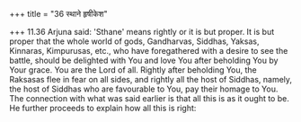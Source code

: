 +++
title = "36 स्थाने हृषीकेश"

+++
11.36 Arjuna said: 'Sthane' means rightly or it is but proper. It is but proper that the whole world of gods, Gandharvas, Siddhas, Yaksas,
Kinnaras, Kimpurusas, etc., who have foregathered with a desire to see the battle, should be delighted with You and love You after beholding You by Your grace. You are the Lord of all. Rightly after beholding You,
the Raksasas flee in fear on all sides, and rightly all the host of Siddhas, namely, the host of Siddhas who are favourable to You, pay their homage to You. The connection with what was said earlier is that all this is as it ought to be. He further proceeds to explain how all this is right:
